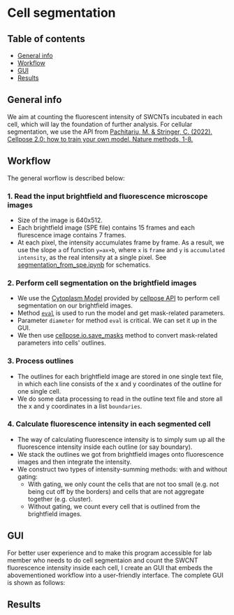 # Cell segmentation
## Table of contents
* [General info](#general-info)
* [Workflow](#workflow)
* [GUI](#gui)
* [Results](#results)

## General info
We aim at counting the fluorescent intensity of SWCNTs incubated in each cell, which will lay the foundation of further analysis.
For cellular segmentation, we use the API from [Pachitariu, M. & Stringer, C. (2022). Cellpose 2.0: how to train your own model. Nature methods, 1-8.](https://github.com/mouseland/cellpose)

## Workflow
The general worflow is described below:
### 1. Read the input brightfield and fluorescence microscope images
- Size of the image is 640x512.
- Each brightfield image (SPE file) contains 15 frames and each flurescence image contains 7 frames.
- At each pixel, the intensity accumulates frame by frame. As a result, we use the slope `a` of function `y=ax+b`, where `x` is `frame` and `y` is `accumulated intensity`, as the real intensity at a single pixel. See [segmentation_from_spe.ipynb](segmentation_from_spe.ipynb) for schematics.
### 2. Perform cell segmentation on the brightfield images
- We use the [Cytoplasm Model](https://cellpose.readthedocs.io/en/latest/models.html#cytoplasm-model-cyto) provided by [cellpose API](https://cellpose.readthedocs.io/en/latest/index.html) to perform cell segmentation on our brightfield images.
- Method [`eval`](https://cellpose.readthedocs.io/en/latest/api.html#cellpose.models.Cellpose.eval) is used to run the model and get mask-related parameters.
- Parameter `diameter` for method `eval` is critical. We can set it up in the GUI.
- We then use [cellpose.io.save_masks](https://cellpose.readthedocs.io/en/latest/api.html#cellpose.io.save_masks) method to convert mask-related parameters into cells' outlines.
### 3. Process outlines
- The outlines for each brightfield image are stored in one single text file, in which each line consists of the x and y coordinates of the outline for one single cell.
- We do some data processing to read in the outline text file and store all the x and y coordinates in a list `boundaries`.
### 4. Calculate fluorescence intensity in each segmented cell
- The way of calculating fluorescence intensity is to simply sum up all the fluorescence intensity inside each outline (or say boundary).
- We stack the outlines we got from brightfield images onto fluorescence images and then integrate the intensity.
- We construct two types of intensity-summing methods: with and without gating:
  - With gating, we only count the cells that are not too small (e.g. not being cut off by the borders) and cells that are not aggregate together (e.g. cluster).
  - Without gating, we count every cell that is outlined from the brightfield images.
## GUI
For better user experience and to make this program accessible for lab member who needs to do cell segmentaion and count the SWCNT fluorescence intensity inside each cell, I create an GUI that embeds the abovementioned workflow into a user-friendly interface. The complete GUI is shown as follows:

## Results
